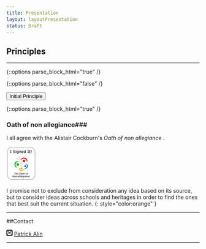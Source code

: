 ```yaml
---
title: Presentation
layout: layoutPresentation
status: Draft
---
```

## Principles
* * *

{::options parse_block_html="true" /}
<div class="well">

{::options parse_block_html="false" /}

<p>
<button type="button" class="btn btn-success">Initial Principle</button>
</p>

{::options parse_block_html="true" /}

### Oath of non allegiance###
I all agree with the Alistair Cockburn's _Oath of non allegiance_ <a href="#glossOath" role="button" data-toggle="modal"><u><i class="icon-info-sign"></i></u></a>.

 ![Oath](/assets/img/Principles/Oath.png)

I promise not to exclude from consideration any idea based on its source, but to consider ideas across schools and heritages in order to find the ones that best suit the current situation. 
{: style="color:orange" }

</div>

----------------------------------------

##Contact

<img src="/assets/icones/mail216.png" alt="mail"> [Patrick Alin]({{mailto:site.email}}})

----------------------------------------
